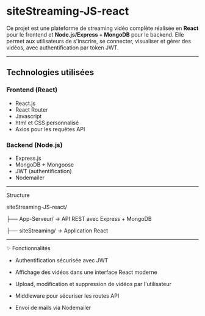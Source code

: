 #  siteStreaming-JS-react

Ce projet est une plateforme de streaming vidéo complète réalisée en **React** pour le frontend et **Node.js/Express + MongoDB** pour le backend. Elle permet aux utilisateurs de s'inscrire, se connecter, visualiser et gérer des vidéos, avec authentification par token JWT.

---

##  Technologies utilisées

### Frontend (React)
- React.js
- React Router
- Javascript
- html et CSS personnalisé
- Axios pour les requêtes API

### Backend (Node.js)
- Express.js
- MongoDB + Mongoose
- JWT (authentification)
- Nodemailer
---

 Structure

siteStreaming-JS-react/

├── App-Serveur/        → API REST avec Express + MongoDB

├── siteStreaming/      → Application React

----
✨ Fonctionnalités
- Authentification sécurisée avec JWT

- Affichage des vidéos dans une interface React moderne

- Upload, modification et suppression de vidéos par l'utilisateur

- Middleware pour sécuriser les routes API

- Envoi de mails via Nodemailer
